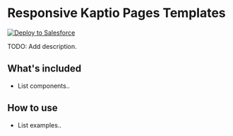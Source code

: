 # Responsive Kaptio Pages Templates

[![Deploy to Salesforce](https://raw.githubusercontent.com/afawcett/githubsfdeploy/master/src/main/webapp/resources/img/deploy.png)](https://githubsfdeploy.herokuapp.com?owner=Kaptio&repo=responsive-kaptio-pages-templates)

TODO: Add description.

## What's included
* List components..

## How to use
* List examples..

